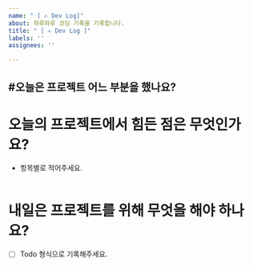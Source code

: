 ```yaml
---
name: " [ ✍ Dev Log]"
about: 하루하루 코딩 기록을 기록합니다.
title: " [ ✍ Dev Log ]"
labels: ''
assignees: ''

---
```


#오늘은 프로젝트 어느 부분을 했나요?
- 
# 오늘의 프로젝트에서 힘든 점은 무엇인가요?
- 항목별로 적어주세요.

```js
```
# 내일은 프로젝트를 위해 무엇을 해야 하나요?
- [ ] Todo 형식으로 기록해주세요.
